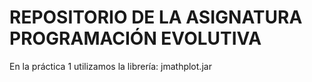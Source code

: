 # REPOSITORIO DE LA ASIGNATURA PROGRAMACIÓN EVOLUTIVA

En la práctica 1 utilizamos la librería: jmathplot.jar
